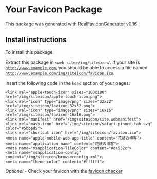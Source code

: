 # Your Favicon Package

This package was generated with [RealFaviconGenerator](https://realfavicongenerator.net/) [v0.16](https://realfavicongenerator.net/change_log#v0.16)

## Install instructions

To install this package:

Extract this package in <code>&lt;web site&gt;/img/siteicon/</code>. If your site is <code>http://www.example.com</code>, you should be able to access a file named <code>http://www.example.com/img/siteicon/favicon.ico</code>.

Insert the following code in the `head` section of your pages:

    <link rel="apple-touch-icon" sizes="180x180" href="/img/siteicon/apple-touch-icon.png">
    <link rel="icon" type="image/png" sizes="32x32" href="/img/siteicon/favicon-32x32.png">
    <link rel="icon" type="image/png" sizes="16x16" href="/img/siteicon/favicon-16x16.png">
    <link rel="manifest" href="/img/siteicon/site.webmanifest">
    <link rel="mask-icon" href="/img/siteicon/safari-pinned-tab.svg" color="#5bbad5">
    <link rel="shortcut icon" href="/img/siteicon/favicon.ico">
    <meta name="apple-mobile-web-app-title" content="花裱の博客">
    <meta name="application-name" content="花裱の博客">
    <meta name="msapplication-TileColor" content="#da532c">
    <meta name="msapplication-config" content="/img/siteicon/browserconfig.xml">
    <meta name="theme-color" content="#ffffff">

*Optional* - Check your favicon with the [favicon checker](https://realfavicongenerator.net/favicon_checker)